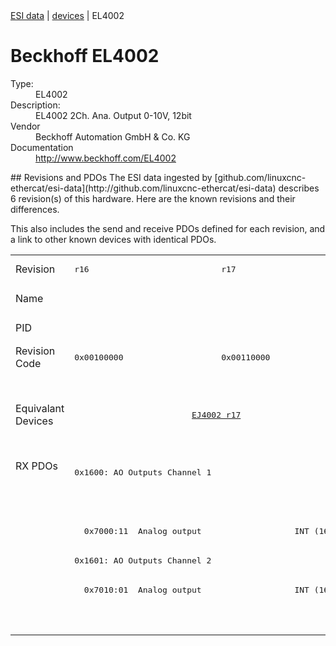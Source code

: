 <div class="nav"><a href="/esi-data">ESI data</a> | <a href="/esi-data/devices">devices</a> | EL4002</div>

#  Beckhoff EL4002

<dl>
  <dt>Type:</dt><dd>EL4002</dd>
  <dt>Description:</dt><dd>EL4002 2Ch. Ana. Output 0-10V, 12bit</dd>
  <dt>Vendor</dt><dd>Beckhoff Automation GmbH & Co. KG</dd>
  <dt>Documentation</dt><dd><a href="http://www.beckhoff.com/EL4002">http://www.beckhoff.com/EL4002</a></dd>
</dl>
## Revisions and PDOs
The ESI data ingested by [github.com/linuxcnc-ethercat/esi-data](http://github.com/linuxcnc-ethercat/esi-data) describes 6 revision(s) of this hardware.  Here are the known revisions and their differences.

This also includes the send and receive PDOs defined for each revision, and a link to other known devices with identical PDOs.

<table>
<tr >
<td class="first">Revision</td>
<td ><pre>r16</pre></td>
<td ><pre>r17</pre></td>
<td ><pre>r18</pre></td>
<td ><pre>r19</pre></td>
<td ><pre>r20</pre></td>
<td ><pre>r21</pre></td>
</tr>
<tr >
<td class="first">Name</td>
<td  colspan=6 align="center"><pre>EL4002 2Ch. Ana. Output 0-10V, 12bit</pre></td>
</tr>
<tr >
<td class="first">PID</td>
<td  colspan=6 align="center"><pre>0x0fa23052</pre></td>
</tr>
<tr >
<td class="first">Revision Code</td>
<td ><pre>0x00100000</pre></td>
<td ><pre>0x00110000</pre></td>
<td ><pre>0x00120000</pre></td>
<td ><pre>0x00130000</pre></td>
<td ><pre>0x00140000</pre></td>
<td ><pre>0x00150000</pre></td>
</tr>
<tr >
<td class="first">Equivalant Devices</td>
<td  colspan=2 align="center"><pre><a href="EJ4002">EJ4002 r17</a></pre></td>
<td ><pre><a href="EJ4002">EJ4002 r18</a><br/><a href="EL4012">EL4012 r18</a><br/><a href="EL4022">EL4022 r18</a><br/><a href="EL4032">EL4032 r18</a></pre></td>
<td  colspan=2 align="center"><pre><a href="EL4012">EL4012 r19</a><br/><a href="EL4012">EL4012 r20</a><br/><a href="EL4022">EL4022 r19</a><br/><a href="EL4022">EL4022 r20</a><br/><a href="EL4022">EL4022 r21</a><br/><a href="EL4032">EL4032 r19</a><br/><a href="EL4032">EL4032 r20</a></pre></td>
<td ><pre><a href="EL4012">EL4012 r21</a><br/><a href="EL4022">EL4022 r22</a><br/><a href="EL4032">EL4032 r21</a></pre></td>
</tr>
<tr class="rxpdo pdosection">
<td class="first" rowspan=6 valign=top>RX PDOs</td>
<td colspan=2 align="left"><pre>0x1600: AO Outputs Channel 1</pre></td>
<td><pre>0x1600: AO Output Channel 1</pre></td>
<td colspan=3 align="left"><pre>0x1600: AO Outputs Channel 1</pre></td>
<td></td>
</tr>
<tr class="rxpdo">
<td  colspan=2 align="left"></td>
<td ><pre>  0x7000:01  Analog output                   INT (16 bits)</pre></td>
<td  colspan=3 align="left"></td>
</tr>
<tr class="rxpdo">
<td  colspan=2 align="left"><pre>  0x7000:11  Analog output                   INT (16 bits)</pre></td>
<td ></td>
<td  colspan=3 align="left"><pre>  0x7000:11  Analog output                   INT (16 bits)</pre></td>
</tr>
<tr class="rxpdo pdosection">
<td  colspan=2 align="left"><pre>0x1601: AO Outputs Channel 2</pre></td>
<td ><pre>0x1601: AO Output Channel 2</pre></td>
<td  colspan=3 align="left"><pre>0x1601: AO Outputs Channel 2</pre></td>
</tr>
<tr class="rxpdo">
<td  colspan=3 align="left"><pre>  0x7010:01  Analog output                   INT (16 bits)</pre></td>
<td  colspan=3 align="left"></td>
</tr>
<tr class="rxpdo">
<td  colspan=3 align="left"></td>
<td  colspan=3 align="left"><pre>  0x7010:11  Analog output                   INT (16 bits)</pre></td>
</tr>
</table>

